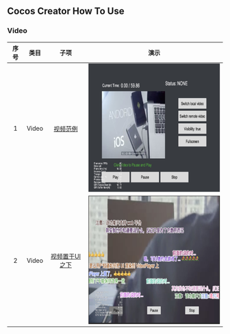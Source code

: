 ## Cocos Creator How To Use

### Video
| 序号 | 类目 | 子项 | 演示 |
| :---: | :---: | :---: | :---: |
| 1 | Video | [视频范例](https://gitee.com/yeshao2069/cocos-creator-how-to-use/tree/v3.4.x/Video/Creator3.4.2_VideoPlayer) | <div align=center><img src="../image/202203/2022030207.jpg" width="400" height="300" /></div> |
| 2 | Video | [视频置于UI之下](https://gitee.com/yeshao2069/cocos-creator-how-to-use/tree/v3.4.x/Video/Creator3.4.2_VideoStayOnBottom)  | <div align=center><img src="../image/202203/2022030208.jpg" width="400" height="300" /></div> |